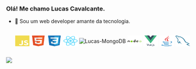 ### Olá! Me chamo Lucas Cavalcante.

- 🔭 Sou um web developer amante da tecnologia.
  
  <div style="display: inline_block"><br>
  <img align="center" alt="Lucas-Js" height="30" width="40" src="https://raw.githubusercontent.com/devicons/devicon/master/icons/javascript/javascript-plain.svg">  
  <img align="center" alt="Lucas-HTML" height="30" width="40" src="https://raw.githubusercontent.com/devicons/devicon/master/icons/html5/html5-original.svg">
  <img align="center" alt="Lucas-CSS" height="30" width="40" src="https://raw.githubusercontent.com/devicons/devicon/master/icons/css3/css3-original.svg">
  <img align="center" alt="Lucas-React" height="30" width="40" src="https://raw.githubusercontent.com/devicons/devicon/master/icons/react/react-original.svg">  
  <img align="center" alt="Lucas-MongoDB" height="30" width="40" src="https://cdn.jsdelivr.net/gh/devicons/devicon/icons/mongodb/mongodb-original-wordmark.svg">     
  <img align="center" alt="Lucas-Node" height="30" width="40" src="https://raw.githubusercontent.com/devicons/devicon/master/icons/nodejs/nodejs-original-wordmark.svg">   
  <img align="center" alt="Lucas-Vuejs" height="30" width="40" src="https://raw.githubusercontent.com/devicons/devicon/master/icons/vuejs/vuejs-original-wordmark.svg">   
  <img align="center" alt="Lucas-Java" height="30" width="40" src="https://raw.githubusercontent.com/devicons/devicon/master/icons/java/java-original.svg">
  <img align="center" alt="Lucas-mySQL" height="30" width="40" src="https://raw.githubusercontent.com/devicons/devicon/master/icons/mysql/mysql-original.svg">
  
</div>
    
   ##
    
 <div>   
  <a href="https://www.linkedin.com/in/lucas-cavalcante-5a266a207/" target="_blank"><img src="https://img.shields.io/badge/-LinkedIn-%230077B5?style=for-the-badge&logo=linkedin&logoColor=white" target="_blank"></a>      
 </div>
